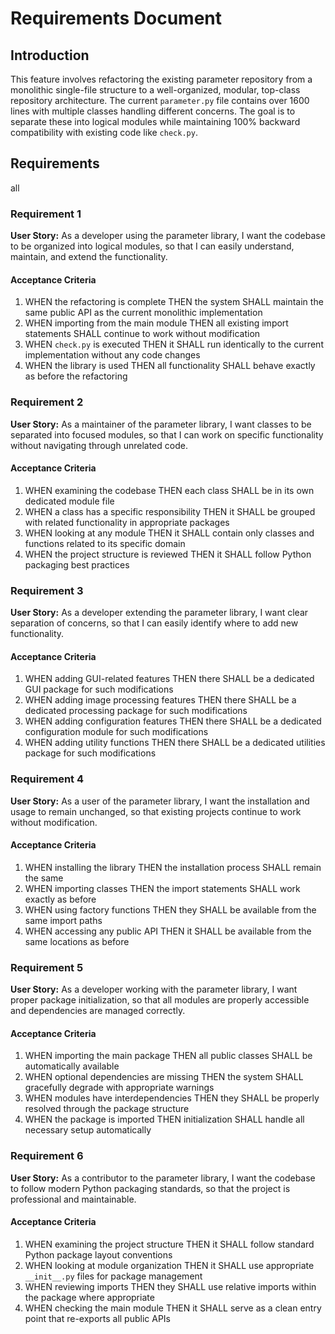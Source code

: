 # Requirements Document

## Introduction

This feature involves refactoring the existing parameter repository from a monolithic single-file structure to a well-organized, modular, top-class repository architecture. The current `parameter.py` file contains over 1600 lines with multiple classes handling different concerns. The goal is to separate these into logical modules while maintaining 100% backward compatibility with existing code like `check.py`.

## Requirements
all 
### Requirement 1

**User Story:** As a developer using the parameter library, I want the codebase to be organized into logical modules, so that I can easily understand, maintain, and extend the functionality.

#### Acceptance Criteria

1. WHEN the refactoring is complete THEN the system SHALL maintain the same public API as the current monolithic implementation
2. WHEN importing from the main module THEN all existing import statements SHALL continue to work without modification
3. WHEN `check.py` is executed THEN it SHALL run identically to the current implementation without any code changes
4. WHEN the library is used THEN all functionality SHALL behave exactly as before the refactoring

### Requirement 2

**User Story:** As a maintainer of the parameter library, I want classes to be separated into focused modules, so that I can work on specific functionality without navigating through unrelated code.

#### Acceptance Criteria

1. WHEN examining the codebase THEN each class SHALL be in its own dedicated module file
2. WHEN a class has a specific responsibility THEN it SHALL be grouped with related functionality in appropriate packages
3. WHEN looking at any module THEN it SHALL contain only classes and functions related to its specific domain
4. WHEN the project structure is reviewed THEN it SHALL follow Python packaging best practices

### Requirement 3

**User Story:** As a developer extending the parameter library, I want clear separation of concerns, so that I can easily identify where to add new functionality.

#### Acceptance Criteria

1. WHEN adding GUI-related features THEN there SHALL be a dedicated GUI package for such modifications
2. WHEN adding image processing features THEN there SHALL be a dedicated processing package for such modifications
3. WHEN adding configuration features THEN there SHALL be a dedicated configuration module for such modifications
4. WHEN adding utility functions THEN there SHALL be a dedicated utilities package for such modifications

### Requirement 4

**User Story:** As a user of the parameter library, I want the installation and usage to remain unchanged, so that existing projects continue to work without modification.

#### Acceptance Criteria

1. WHEN installing the library THEN the installation process SHALL remain the same
2. WHEN importing classes THEN the import statements SHALL work exactly as before
3. WHEN using factory functions THEN they SHALL be available from the same import paths
4. WHEN accessing any public API THEN it SHALL be available from the same locations as before

### Requirement 5

**User Story:** As a developer working with the parameter library, I want proper package initialization, so that all modules are properly accessible and dependencies are managed correctly.

#### Acceptance Criteria

1. WHEN importing the main package THEN all public classes SHALL be automatically available
2. WHEN optional dependencies are missing THEN the system SHALL gracefully degrade with appropriate warnings
3. WHEN modules have interdependencies THEN they SHALL be properly resolved through the package structure
4. WHEN the package is imported THEN initialization SHALL handle all necessary setup automatically

### Requirement 6

**User Story:** As a contributor to the parameter library, I want the codebase to follow modern Python packaging standards, so that the project is professional and maintainable.

#### Acceptance Criteria

1. WHEN examining the project structure THEN it SHALL follow standard Python package layout conventions
2. WHEN looking at module organization THEN it SHALL use appropriate `__init__.py` files for package management
3. WHEN reviewing imports THEN they SHALL use relative imports within the package where appropriate
4. WHEN checking the main module THEN it SHALL serve as a clean entry point that re-exports all public APIs
